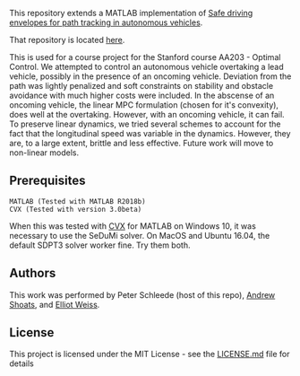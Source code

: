This repository extends a MATLAB implementation of [Safe driving envelopes for path tracking in autonomous vehicles](https://www.sciencedirect.com/science/article/pii/S0967066116300831).

That repository is located [here](https://github.com/petershlady/AutonomousDrivingEnvelopes).

This is used for a course project for the Stanford course AA203 - Optimal Control. We attempted to control an autonomous vehicle overtaking a lead vehicle, possibly in the presence of an oncoming vehicle. Deviation from the path was lightly penalized and soft constraints on stability and obstacle avoidance with much higher costs were included. In the abscense of an oncoming vehicle, the linear MPC formulation (chosen for it's convexity), does well at the overtaking. However, with an oncoming vehicle, it can fail. To preserve linear dynamics, we tried several schemes to account for the fact that the longitudinal speed was variable in the dynamics. However, they are, to a large extent, brittle and less effective. Future work will move to non-linear models.

## Prerequisites

```
MATLAB (Tested with MATLAB R2018b)
CVX (Tested with version 3.0beta)
```
When this was tested with [CVX](http://cvxr.com/cvx/) for MATLAB on Windows 10, it was necessary to use the SeDuMi solver. On MacOS and Ubuntu 16.04, the default SDPT3 solver worker fine. Try them both.

## Authors
This work was performed by Peter Schleede (host of this repo), [Andrew Shoats](https://github.com/ashoats), and [Elliot Weiss](https://github.com/elliotdw).

## License

This project is licensed under the MIT License - see the [LICENSE.md](LICENSE.md) file for details